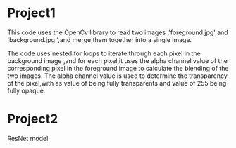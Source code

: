 Project1
===================================================
This code uses the OpenCv library to read two images ,'foreground.jpg' and 'background.jpg ',and merge them together into a single image.


The code uses nested for loops to iterate through each pixel in the background image ,and for each pixel,it uses the alpha channel value of the corresponding pixel in the foreground image to calculate the blending of the two images. The alpha channel value is used to determine the transparency of the pixel,with as value of being fully transparents and value of 255 being fully opaque.

Project2
========================================
ResNet model 
